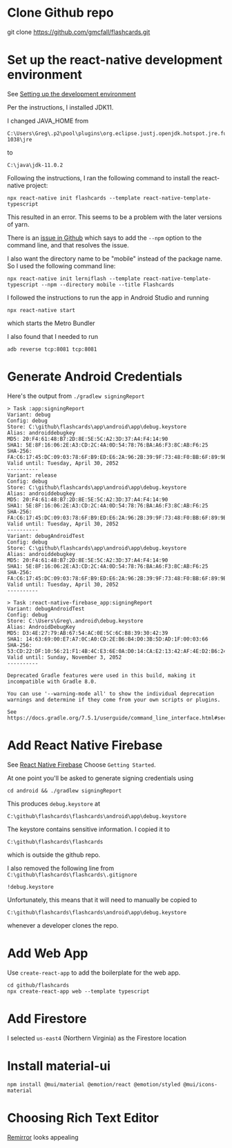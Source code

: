 # Clone Github repo
git clone https://github.com/gmcfall/flashcards.git

# Set up the react-native development environment

See [Setting up the development environment](https://reactnative.dev/docs/environment-setup)

Per the instructions, I installed JDK11.

I changed JAVA_HOME from
```
C:\Users\Greg\.p2\pool\plugins\org.eclipse.justj.openjdk.hotspot.jre.full.win32.x86_64_17.0.4.v20220903-1038\jre
```

to
```
C:\java\jdk-11.0.2
```

Following the instructions, I ran the following command to install the react-native project:
```
npx react-native init flashcards --template react-native-template-typescript
```

This resulted in an error. This seems to be a problem with the later versions of yarn.

There is an [issue in Github](https://github.com/react-native-community/react-native-template-typescript/issues/230)
which says to add the `--npm` option to the command line, and that resolves the issue.

I also want the directory name to be "mobile" instead of the package name. So I used the following command line:
```
npx react-native init lerniflash --template react-native-template-typescript --npm --directory mobile --title Flashcards
```

I followed the instructions to run the app in Android Studio and running
```
npx react-native start
```

which starts the Metro Bundler

I also found that I needed to run 
```
adb reverse tcp:8081 tcp:8081
```
# Generate Android Credentials

Here's the output from `./gradlew signingReport`

```
> Task :app:signingReport
Variant: debug
Config: debug
Store: C:\github\flashcards\app\android\app\debug.keystore
Alias: androiddebugkey
MD5: 20:F4:61:48:B7:2D:8E:5E:5C:A2:3D:37:A4:F4:14:90
SHA1: 5E:8F:16:06:2E:A3:CD:2C:4A:0D:54:78:76:BA:A6:F3:8C:AB:F6:25
SHA-256: FA:C6:17:45:DC:09:03:78:6F:B9:ED:E6:2A:96:2B:39:9F:73:48:F0:BB:6F:89:9B:83:32:66:75:91:03:3B:9C
Valid until: Tuesday, April 30, 2052
----------
Variant: release
Config: debug
Store: C:\github\flashcards\app\android\app\debug.keystore
Alias: androiddebugkey
MD5: 20:F4:61:48:B7:2D:8E:5E:5C:A2:3D:37:A4:F4:14:90
SHA1: 5E:8F:16:06:2E:A3:CD:2C:4A:0D:54:78:76:BA:A6:F3:8C:AB:F6:25
SHA-256: FA:C6:17:45:DC:09:03:78:6F:B9:ED:E6:2A:96:2B:39:9F:73:48:F0:BB:6F:89:9B:83:32:66:75:91:03:3B:9C
Valid until: Tuesday, April 30, 2052
----------
Variant: debugAndroidTest
Config: debug
Store: C:\github\flashcards\app\android\app\debug.keystore
Alias: androiddebugkey
MD5: 20:F4:61:48:B7:2D:8E:5E:5C:A2:3D:37:A4:F4:14:90
SHA1: 5E:8F:16:06:2E:A3:CD:2C:4A:0D:54:78:76:BA:A6:F3:8C:AB:F6:25
SHA-256: FA:C6:17:45:DC:09:03:78:6F:B9:ED:E6:2A:96:2B:39:9F:73:48:F0:BB:6F:89:9B:83:32:66:75:91:03:3B:9C
Valid until: Tuesday, April 30, 2052
----------

> Task :react-native-firebase_app:signingReport
Variant: debugAndroidTest
Config: debug
Store: C:\Users\Greg\.android\debug.keystore
Alias: AndroidDebugKey
MD5: D3:4E:27:79:AB:67:54:AC:0E:5C:6C:B8:39:30:42:39
SHA1: 14:63:69:00:E7:A7:0C:A0:CD:2E:B6:B4:D0:3B:5D:AD:1F:00:03:66
SHA-256: 53:CD:22:DF:10:56:21:F1:4B:4C:E3:6E:0A:D0:14:CA:E2:13:42:AF:4E:D2:B6:24:17:97:71:10:0E:5F:14:B4
Valid until: Sunday, November 3, 2052
----------

Deprecated Gradle features were used in this build, making it incompatible with Gradle 8.0.

You can use '--warning-mode all' to show the individual deprecation warnings and determine if they come from your own scripts or plugins.

See https://docs.gradle.org/7.5.1/userguide/command_line_interface.html#sec:command_line_warnings

```


# Add React Native Firebase
See [React Native Firebase](https://rnfirebase.io/) 
Choose `Getting Started`.

At one point you'll be asked to generate signing credentials using
```
cd android && ./gradlew signingReport
```

This produces `debug.keystore` at
```
C:\github\flashcards\flashcards\android\app\debug.keystore
```

The keystore contains sensitive information. I copied it to 
```
C:\github\flashcards\flashcards
```
which is outside the github repo.

I also removed the following line from `C:\github\flashcards\flashcards\.gitignore`
```
!debug.keystore
```

Unfortunately, this means that it will need to manually be copied to 
```
C:\github\flashcards\flashcards\android\app\debug.keystore
```
whenever a developer clones the repo.

# Add Web App
Use `create-react-app` to add the boilerplate for the web app.

```
cd github/flashcards
npx create-react-app web --template typescript
```

# Add Firestore
I selected `us-east4` (Northern Virginia) as the Firestore location

# Install material-ui
```
npm install @mui/material @emotion/react @emotion/styled @mui/icons-material
```

# Choosing Rich Text Editor
[Remirror](https://remirror.io/) looks appealing

